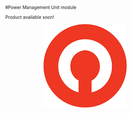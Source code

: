 #Power Management Unit module

Product available soon!

<p align="center">
  <img src="./pics/logodro.png?raw=true" alt="Drotek Logo"/>
</p>
